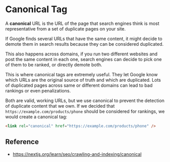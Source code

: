 # Canonical Tag
A **canonical** URL is the URL of the page that search engines think is most representative from a set of duplicate pages on your site.

If Google finds several URLs that have the same content, it might decide to demote them in search results because they can be considered duplicated.

This also happens across domains, if you run two different websites and post the same content in each one, search engines can decide to pick one of them to be ranked, or directly demote both.

This is where canonical tags are extremely useful. They let Google know which URLs are the original source of truth and which are duplicated. Lots of duplicated pages across same or different domains can lead to bad rankings or even penalizations.

Both are valid, working URLs, but we use canonical to prevent the detection of duplicate content that we own. If we decided that `https://example.com/products/phone` should be considered for rankings, we would create a canonical tag:

```html
<link rel="canonical" href="https://example.com/products/phone" />
```

## Reference
- https://nextjs.org/learn/seo/crawling-and-indexing/canonical